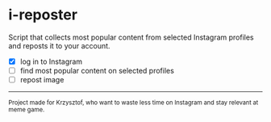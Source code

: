 # i-reposter

Script that collects most popular content from selected Instagram profiles and reposts it to your account.

- [x] log in to Instagram
- [ ] find most popular content on selected profiles
- [ ] repost image

---
<sup>Project made for Krzysztof, who want to waste less time on Instagram and stay relevant at meme game.</sup>